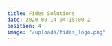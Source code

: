 ```yaml
---
title: Fides Solutions
date: 2020-09-14 04:15:00 Z
position: 4
image: "/uploads/fides_logo.png"
---
```


